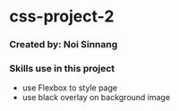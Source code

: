 # css-project-2
### Created by: Noi Sinnang

### Skills use in this project
   - use Flexbox to style page
   - use black overlay on background image 
